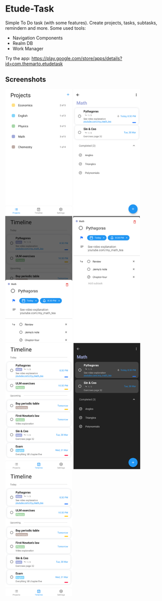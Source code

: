 # Etude-Task
Simple To Do task (with some features). Create projects, tasks, subtasks, remindern and more.
Some used tools:
* Navigation Components
* Realm DB
* Work Manager

Try the app: https://play.google.com/store/apps/details?id=com.themarto.etudetask

Screenshots
-----------
<img src="screenshots/projects.png" height="400" alt="Projects"/> <img src="screenshots/tasks.png" height="400" alt="Tasks"/> <img src="screenshots/details_colapsed.png" height="400" alt="Task Details Collapsed"/> <img src="screenshots/details_expanded.png" height="400" alt="Tasks Details Expanded"/> <img src="screenshots/timeline.png" height="400" alt="Timeline"/> <img src="screenshots/tasks_dark.png" height="400" alt="Tasks Dark"/> <img src="screenshots/timeline.png" height="400" alt="Timeline Dark"/>
